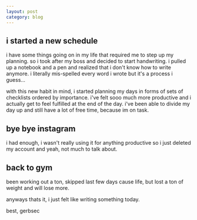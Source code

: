 ```yaml
---
layout: post
category: blog
---
```



## i started a new schedule

i have some things going on in my life that required me to step up my planning. so i took after my boss and decided to start handwriting. i pulled up a notebook and a pen and realized that i don't know how to write anymore. i literally mis-spelled every word i wrote but it's a process i guess... 

with this new habit in mind, i started planning my days in forms of sets of checklists ordered by importance. i've felt sooo much more productive and i actually get to feel fulfilled at the end of the day. i've been able to divide my day up and still have a lot of free time, because im on task.

## bye bye instagram

i had enough, i wasn't really using it for anything productive so i just deleted my account and yeah, not much to talk about. 

## back to gym

been working out a ton, skipped last few days cause life, but lost a ton of weight and will lose more.

anyways thats it, i just felt like writing something today.

best, gerbsec